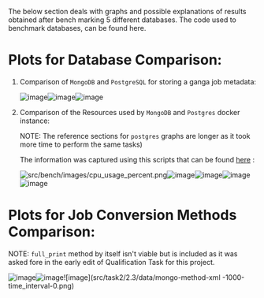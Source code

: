 The below section deals with graphs and possible explanations of results obtained after bench marking 5 different databases. The code used to benchmark databases, can be found here. 

# Plots for Database Comparison:

1. Comparison of `MongoDB` and `PostgreSQL` for storing a ganga job metadata:

   ![image](src/bench/draw/mongo_time.png)![image](src/bench/draw/postgres_time.png)![image](src/bench/draw/total_time.png)

2. Comparison of the Resources used by `MongoDB` and `Postgres` docker instance:

   NOTE: The reference sections for `postgres` graphs are longer as it took more time to perform the same tasks)

   The information was captured using this scripts that can be found [here](https://github.com/DumbMachine/GangaGsoc2020/tree/master/src/bench) :

   ![src/bench/images/cpu_usage_percent.png](src/bench/images/BLOCK.png)![image](src/bench/images/NETIO.png)![image](src/bench/images/cpu_usage_percent.png)![image](src/bench/images/mem_usage_percent.png)![image](src/bench/images/MEM_USAGE.png)

   

# Plots for Job Conversion Methods Comparison:

NOTE: `full_print` method by itself isn't viable but is included as it was asked fore in the early edit of Qualification Task for this project.

![image](src/task2/2.3/data/mongo-method-full_print-1000-time_interval-0.png)![image](src/task2/2.3/data/mongo-method-export-1000-time_interval-0.png)![image](src/task2/2.3/data/mongo-method-xml -1000-time_interval-0.png)

